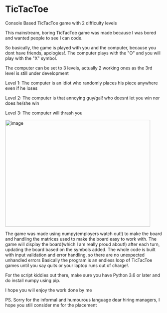 # TicTacToe
Console Based TicTacToe game with 2 difficulty levels

This mainstream, boring TicTacToe game was made because I was bored and wanted people to see I can code.

So basically, the game is played with you and the computer, because you dont have friends, apologies!. The computer plays with the "O" and you will play with the "X" symbol.

The computer can be set to 3 levels, actually 2 working ones as the 3rd level is still under development

Level 1: The computer is an idiot who randomly places his piece anywhere even if he loses

Level 2: The computer is that annoying guy/gal! who doesnt let you win nor does he/she win

Level 3: The computer will thrash you

<img width="465" height="342" alt="image" src="https://github.com/user-attachments/assets/79edabd5-21ef-49e0-9aa9-ba4cf6907b5e" />


The game was made using numpy(employers watch out!) to make the board and handling the matrices used to make the board easy to work with.
The game will display the board(which I am really proud about!) after each turn, updating the board based on the symbols added. 
The whole code is built with input validation and error handling, so there are no unexpected unhandled errors
Basically the program is an endless loop of TicTacToe games until you say quits or your laptop runs out of charge!.

For the script kiddies out there, make sure you have Python 3.6 or later and do install numpy using pip.

I hope you will enjoy the work done by me

PS. Sorry for the informal and humourous language dear hiring managers, I hope you still consider me for the placement

